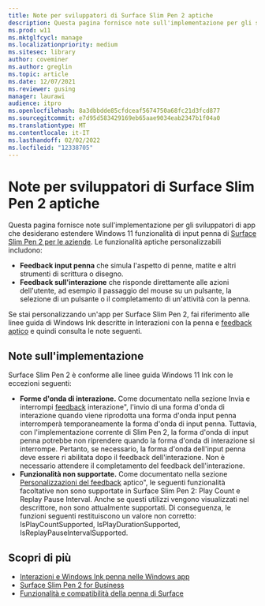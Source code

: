 ```yaml
---
title: Note per sviluppatori di Surface Slim Pen 2 aptiche
description: Questa pagina fornisce note sull'implementazione per gli sviluppatori di app che desiderano estendere Windows 11 funzionalità di input penna di Surface Slim Pen 2 per le aziende.
ms.prod: w11
ms.mktglfcycl: manage
ms.localizationpriority: medium
ms.sitesec: library
author: coveminer
ms.author: greglin
ms.topic: article
ms.date: 12/07/2021
ms.reviewer: gusing
manager: laurawi
audience: itpro
ms.openlocfilehash: 8a3dbbdde85cfdceaf5674750a68fc21d3fcd877
ms.sourcegitcommit: e7d95d583429169eb65aae9034eab2347b1f04a0
ms.translationtype: MT
ms.contentlocale: it-IT
ms.lasthandoff: 02/02/2022
ms.locfileid: "12338705"
---
```

# <a name="surface-slim-pen-2-haptics-dev-notes"></a>Note per sviluppatori di Surface Slim Pen 2 aptiche

Questa pagina fornisce note sull'implementazione per gli sviluppatori di app che desiderano estendere Windows 11 funzionalità di input penna di [Surface Slim Pen 2 per le aziende](https://www.microsoft.com/d/surface-slim-pen-2-for-business/8mjc4rmvltj0?). Le funzionalità aptiche personalizzabili includono:

- **Feedback input penna** che simula l'aspetto di penne, matite e altri strumenti di scrittura o disegno.
- **Feedback sull'interazione** che risponde direttamente alle azioni dell'utente, ad esempio il passaggio del mouse su un pulsante, la selezione di un pulsante o il completamento di un'attività con la penna.

Se stai personalizzando un'app per Surface Slim Pen 2, fai riferimento alle linee guida di Windows Ink descritte in Interazioni con la penna e [feedback aptico](/windows/apps/design/input/pen-haptics) e quindi consulta le note seguenti.

## <a name="implementation-notes"></a>Note sull'implementazione

Surface Slim Pen 2 è conforme alle linee guida Windows 11 Ink con le eccezioni seguenti:

- **Forme d'onda di interazione.** Come documentato nella sezione Invia e interrompi [feedback](/windows/apps/design/input/pen-haptics#send-and-stop-interaction-feedback) interazione", l'invio di una forma d'onda di interazione quando viene riprodotta una forma d'onda input penna interromperà temporaneamente la forma d'onda di input penna. Tuttavia, con l'implementazione corrente di Slim Pen 2, la forma d'onda di input penna potrebbe non riprendere quando la forma d'onda di interazione si interrompe. Pertanto, se necessario, la forma d'onda dell'input penna deve essere ri abilitata dopo il feedback dell'interazione. Non è necessario attendere il completamento del feedback dell'interazione.
- **Funzionalità non supportate.** Come documentato nella sezione [Personalizzazioni del feedback](/windows/apps/design/input/pen-haptics#haptic-feedback-customizations) aptico", le seguenti funzionalità facoltative non sono supportate in Surface Slim Pen 2: Play Count e Replay Pause Interval. Anche se questi utilizzi vengono visualizzati nel descrittore, non sono attualmente supportati. Di conseguenza, le funzioni seguenti restituiscono un valore non corretto: IsPlayCountSupported, IsPlayDurationSupported, IsReplayPauseIntervalSupported.

## <a name="learn-more"></a>Scopri di più

- [Interazioni e Windows Ink penna nelle Windows app](/windows/apps/design/input/pen-and-stylus-interactions)
- [Surface Slim Pen 2 for Business](https://www.microsoft.com/d/surface-slim-pen-2-for-business/8mjc4rmvltj0?)
- [Funzionalità e compatibilità della penna di Surface](https://support.microsoft.com/surface/identify-your-surface-pen-and-features-c82a0208-2e35-b347-dae0-d7f4922edc77)

